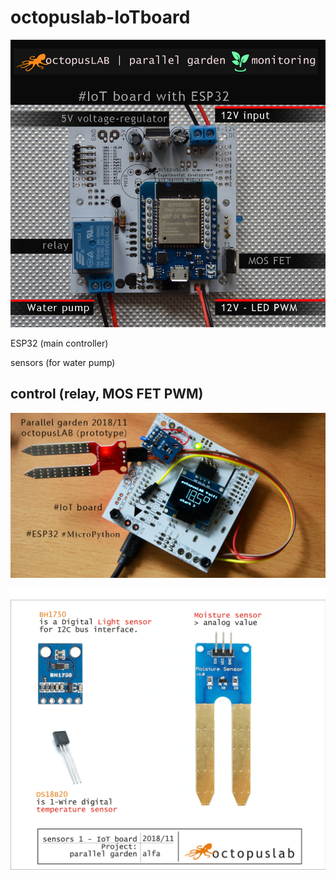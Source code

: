 # octopuslab-IoTboard

![control03](../images/hydrop1902bm.png)

ESP32 (main controller)

sensors (for water pump)

control (relay, MOS FET PWM)
---
![prototyp1](../images/prototyp1.png)


![sensors02](../images/sensors01g.png)

